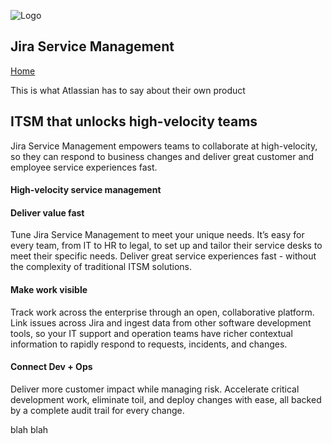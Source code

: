 ![Logo](../media/png/greybeard_header.png)  
## Jira Service Management
[Home](../../README.md) 

This is what Atlassian has to say about their own product


## ITSM that unlocks high-velocity teams 

Jira Service Management empowers teams to collaborate at high-velocity, so they can respond to business changes and deliver great customer and employee service experiences fast.

#### High-velocity service management 

#### Deliver value fast 

Tune Jira Service Management to meet your unique needs. It’s easy for every team, from IT to HR to legal, to set up and tailor their service desks to meet their specific needs. Deliver great service experiences fast - without the complexity of traditional ITSM solutions.

#### Make work visible 

Track work across the enterprise through an open, collaborative platform. Link issues across Jira and ingest data from other software development tools, so your IT support and operation teams have richer contextual information to rapidly respond to requests, incidents, and changes.

#### Connect Dev + Ops 

Deliver more customer impact while managing risk. Accelerate critical development work, eliminate toil, and deploy changes with ease, all backed by a complete audit trail for every change.

blah blah